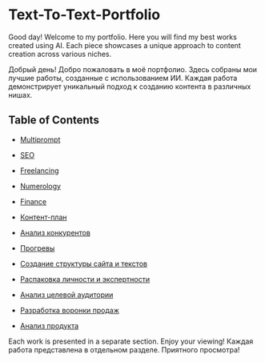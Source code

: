 # Text-To-Text-Portfolio

Good day! Welcome to my portfolio. Here you will find my best works created using AI. Each piece showcases a unique approach to content creation across various niches.

Добрый день! Добро пожаловать в моё портфолио. Здесь собраны мои лучшие работы, созданные с использованием ИИ. Каждая работа демонстрирует уникальный подход к созданию контента в различных нишах.

## Table of Contents

- [Multiprompt](мультипромпт/)
- [SEO](СЕО/)
- [Freelancing](фриланс/)
- [Numerology](нумерология/)
- [Finance](финансы/)

- [Контент-план](content-plan/)
- [Анализ конкурентов](competitor-analysis/)
- [Прогревы](warm-ups/)
- [Создание структуры сайта и текстов](site-structure/)
- [Распаковка личности и экспертности](personality-unpacking/)
- [Анализ целевой аудитории](target-audience-analysis/)
- [Разработка воронки продаж](sales-funnel-development/)
- [Анализ продукта](product-analysis/)

Each work is presented in a separate section. Enjoy your viewing! Каждая работа представлена в отдельном разделе. Приятного просмотра!
